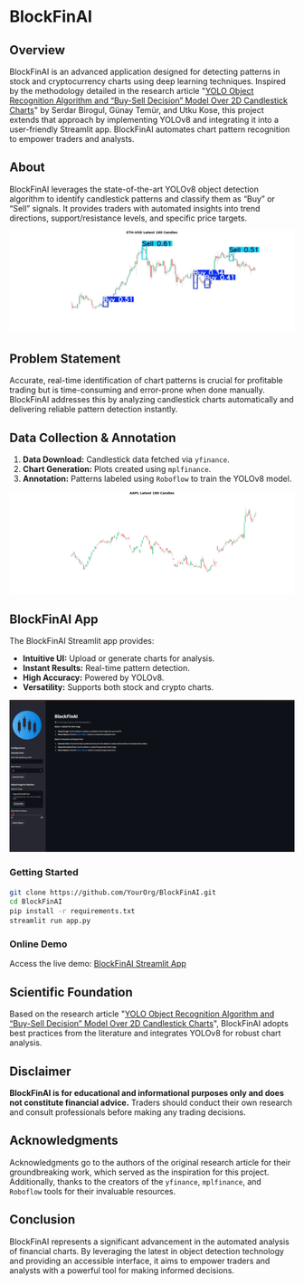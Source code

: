 # BlockFinAI


## Overview
BlockFinAI is an advanced application designed for detecting patterns in stock and cryptocurrency charts using deep learning techniques. Inspired by the methodology detailed in the research article "[YOLO Object Recognition Algorithm and “Buy-Sell Decision” Model Over 2D Candlestick Charts](https://ieeexplore.ieee.org/document/9092995)" by Serdar Birogul, Günay Temür, and Utku Kose, this project extends that approach by implementing YOLOv8 and integrating it into a user-friendly Streamlit app. BlockFinAI automates chart pattern recognition to empower traders and analysts.

## About
BlockFinAI leverages the state-of-the-art YOLOv8 object detection algorithm to identify candlestick patterns and classify them as “Buy” or “Sell” signals. It provides traders with automated insights into trend directions, support/resistance levels, and specific price targets.

![Output Sample](images/out3.jpg)

## Problem Statement
Accurate, real-time identification of chart patterns is crucial for profitable trading but is time-consuming and error-prone when done manually. BlockFinAI addresses this by analyzing candlestick charts automatically and delivering reliable pattern detection instantly.

## Data Collection & Annotation
1. **Data Download:** Candlestick data fetched via `yfinance`.
2. **Chart Generation:** Plots created using `mplfinance`.
3. **Annotation:** Patterns labeled using `Roboflow` to train the YOLOv8 model.

![Sample Chart](images/AAPL_latest_180_candles.png)

## BlockFinAI App
The BlockFinAI Streamlit app provides:
- **Intuitive UI:** Upload or generate charts for analysis.
- **Instant Results:** Real-time pattern detection.
- **High Accuracy:** Powered by YOLOv8.
- **Versatility:** Supports both stock and crypto charts.

![App Preview](images/app.png)

### Getting Started
```bash
git clone https://github.com/YourOrg/BlockFinAI.git
cd BlockFinAI
pip install -r requirements.txt
streamlit run app.py
```

### Online Demo
Access the live demo: [BlockFinAI Streamlit App](https://blockfinai.streamlit.app)

## Scientific Foundation
Based on the research article "[YOLO Object Recognition Algorithm and “Buy-Sell Decision” Model Over 2D Candlestick Charts](https://ieeexplore.ieee.org/document/9092995)", BlockFinAI adopts best practices from the literature and integrates YOLOv8 for robust chart analysis.

## Disclaimer
**BlockFinAI is for educational and informational purposes only and does not constitute financial advice.** Traders should conduct their own research and consult professionals before making any trading decisions.

## Acknowledgments
Acknowledgments go to the authors of the original research article for their groundbreaking work, which served as the inspiration for this project. Additionally, thanks to the creators of the `yfinance`, `mplfinance`, and `Roboflow` tools for their invaluable resources. 

## Conclusion
BlockFinAI represents a significant advancement in the automated analysis of financial charts. By leveraging the latest in object detection technology and providing an accessible interface, it aims to empower traders and analysts with a powerful tool for making informed decisions.
